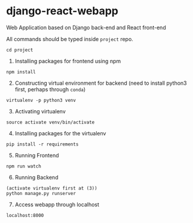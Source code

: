 # django-react-webapp
Web Application based on Django back-end and React front-end

All commands should be typed inside `project` repo.

`cd project`

1. Installing packages for frontend using npm
```
npm install
```

2. Constructing virtual environment for backend (need to install python3 first, perhaps through `conda`)

```
virtualenv -p python3 venv
```

3. Activating virtualenv

```
source activate venv/bin/activate
```

4. Installing packages for the virtualenv

```
pip install -r requirements
```

5. Running Frontend

```
npm run watch
```

6. Running Backend

```
(activate virtualenv first at (3))
python manage.py runserver
```

7. Access webapp through localhost

```
localhost:8000
```
